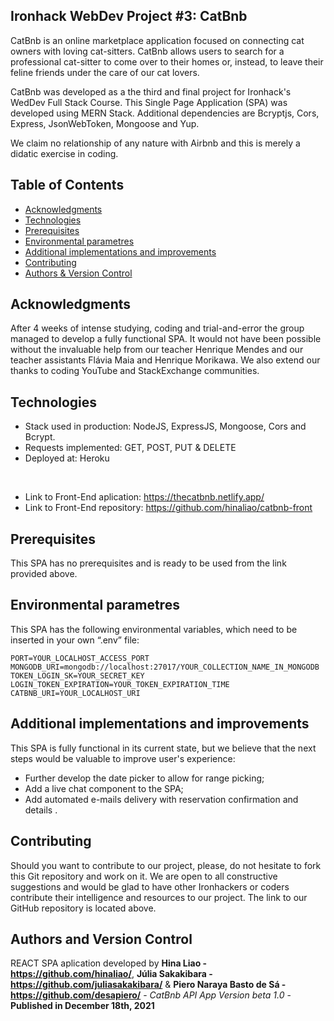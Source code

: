 ## Ironhack WebDev Project #3: CatBnb

CatBnb is an online marketplace application focused on connecting cat owners with loving cat-sitters. CatBnb allows users to search for a professional cat-sitter to come over to their homes or, instead, to leave their feline friends under the care of our cat lovers.

CatBnb was developed as a the third and final project for Ironhack's WedDev Full Stack Course. This Single Page Application (SPA) was developed using MERN Stack. Additional dependencies are Bcryptjs, Cors, Express, JsonWebToken, Mongoose and Yup.

We claim no relationship of any nature with Airbnb and this is merely a didatic exercise in coding.

## Table of Contents
* [Acknowledgments](#acknowledgments)
* [Technologies](#technologies)
* [Prerequisites](#prerequisites)
* [Environmental parametres](#environmental-parametres)
* [Additional implementations and improvements](#additional-implementations-and-improvements)
* [Contributing](#contributing)
* [Authors & Version Control](#authors-and-version-control)

## Acknowledgments

After 4 weeks of intense studying, coding and trial-and-error the group managed to develop a fully functional SPA. It would not have been possible without the invaluable help from our teacher Henrique Mendes and our teacher assistants Flávia Maia and Henrique Morikawa. We also extend our thanks to coding YouTube and StackExchange communities.

## Technologies

* Stack used in production: NodeJS, ExpressJS, Mongoose, Cors and Bcrypt.
* Requests implemented: GET, POST, PUT & DELETE
* Deployed at: Heroku
<br>

* Link to Front-End aplication: https://thecatbnb.netlify.app/
* Link to Front-End repository: https://github.com/hinaliao/catbnb-front

## Prerequisites

This SPA has no prerequisites and is ready to be used from the link provided above.

## Environmental parametres

This SPA has the following environmental variables, which need to be inserted in your own “.env” file:

```
PORT=YOUR_LOCALHOST_ACCESS_PORT
MONGODB_URI=mongodb://localhost:27017/YOUR_COLLECTION_NAME_IN_MONGODB
TOKEN_LOGIN_SK=YOUR_SECRET_KEY
LOGIN_TOKEN_EXPIRATION=YOUR_TOKEN_EXPIRATION_TIME
CATBNB_URI=YOUR_LOCALHOST_URI
```

## Additional implementations and improvements

This SPA is fully functional in its current state, but we believe that the next steps would be valuable to improve user's experience:

* Further develop the date picker to allow for range picking;
* Add a live chat component to the SPA;
* Add automated e-mails delivery with reservation confirmation and details                          .

## Contributing

Should you want to contribute to our project, please, do not hesitate to fork this Git repository and work on it. We are open to all constructive suggestions and would be glad to have other Ironhackers or coders contribute their intelligence and resources to our project. The link to our GitHub repository is located above.

## Authors and Version Control

REACT SPA aplication developed by **Hina Liao - https://github.com/hinaliao/**, **Júlia Sakakibara - https://github.com/juliasakakibara/** & **Piero Naraya Basto de Sá - https://github.com/desapiero/** - *CatBnb API App Version beta 1.0* - 
**Published in December 18th, 2021**
